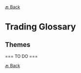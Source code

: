 [🔙 Back](https://github.com/chartingshow/documentation/blob/master/trading/glossary.md)

# Trading Glossary

## Themes

=== TO DO ===

[🔙 Back](https://github.com/chartingshow/documentation/blob/master/trading/glossary.md)

